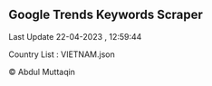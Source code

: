 

## Google Trends Keywords Scraper 
 
Last Update 22-04-2023 , 12:59:44

Country List :
VIETNAM.json



© Abdul Muttaqin 
